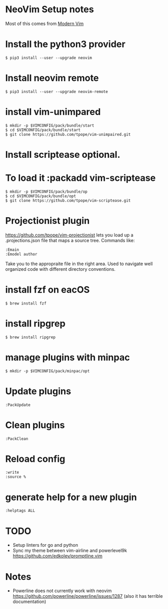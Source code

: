 # NeoVim Setup notes
Most of this comes from [Modern Vim](https://pragprog.com/book/modvim/modern-vim)

# Install the python3 provider
`$ pip3 install --user --upgrade neovim`

# Install neovim remote
`$ pip3 install --user --upgrade neovim-remote`

# install vim-unimpared
```
$ mkdir -p $VIMCONFIG/pack/bundle/start
$ cd $VIMCONFIG/pack/bundle/start
$ git clone https://github.com/tpope/vim-unimpaired.git
```

# Install scriptease optional.
# To load it :packadd vim-scriptease
```
$ mkdir -p $VIMCONFIG/pack/bundle/op
$ cd $VIMCONFIG/pack/bundle/opt
$ git clone https://github.com/tpope/vim-scriptease.git
```

# Projectionist plugin
https://github.com/tpope/vim-projectionist
lets you load up a .projections.json file that maps a source tree.
Commands like:
```
:Emain
:Emodel author
```
Take you to the appropraite file in the right area. Used to navigate well organized 
code with different directory conventions.

# install fzf on eacOS
`$ brew install fzf`

# install ripgrep
`$ brew install ripgrep`

# manage plugins with minpac
`$ mkdir -p $VIMCONFIG/pack/minpac/opt`

# Update plugins
`:PackUpdate`

# Clean plugins
`:PackClean`

# Reload config
```
:write
:source %
```

# generate help for a new plugin
`:helptags ALL`

# TODO
* Setup linters for go and python
* Sync my theme between vim-airline and powerlevel9k
    https://github.com/edkolev/promptline.vim

# Notes
* Powerline does not currently work with neovim https://github.com/powerline/powerline/issues/1287 (also it has terrible documentation)
